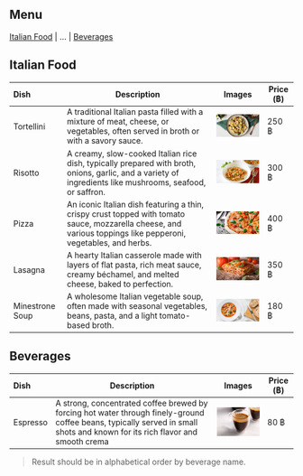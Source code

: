## Menu

[Italian Food](#first-food-section) | ... | [Beverages](#beverages)

## Italian Food

| Dish            | Description                                                                                                                                                    | Images                                           | Price (฿) | 
|:----------------|----------------------------------------------------------------------------------------------------------------------------------------------------------------|--------------------------------------------------|-----------|
| Tortellini      | A traditional Italian pasta filled with a mixture of meat, cheese, or vegetables, often served in broth or with a savory sauce.                                | <img src="images/Tortellini.jpg" width=200>      | 250  ฿    |
| Risotto         | A creamy, slow-cooked Italian rice dish, typically prepared with broth, onions, garlic, and a variety of ingredients like mushrooms, seafood, or saffron.      | <img src="images/Risotto.jpg" width=200>         | 300    ฿  |
| Pizza           | An iconic Italian dish featuring a thin, crispy crust topped with tomato sauce, mozzarella cheese, and various toppings like pepperoni, vegetables, and herbs. | <img src="images/Pizza.jpg" width=200>           | 400   ฿   |
| Lasagna         | A hearty Italian casserole made with layers of flat pasta, rich meat sauce, creamy béchamel, and melted cheese, baked to perfection.                           | <img src="images/Lasagna.jpg" width=200>         | 350   ฿   |
| Minestrone Soup | A wholesome Italian vegetable soup, often made with seasonal vegetables, beans, pasta, and a light tomato-based broth.                                         | <img src="images/Minestrone_Soup.jpg" width=200> | 180   ฿   |


## Beverages
| Dish     | Description                                                                                                                                                                  | Images                                    | Price (฿)  | 
|:---------|------------------------------------------------------------------------------------------------------------------------------------------------------------------------------|-------------------------------------------|------------|
| Espresso | A strong, concentrated coffee brewed by forcing hot water through finely-ground coffee beans, typically served in small shots and known for its rich flavor and smooth crema | <img src="images/Espresso.jpg" width=200> | 80   ฿     |

> Result should be in alphabetical order by beverage name.

 